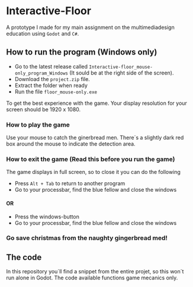 # Interactive-Floor
A prototype I made for my main assignment on the multimediadesign education using `Godot` and `C#`.

## How to run the program (Windows only)
- Go to the latest release called `Interactive-floor_mouse-only_program_Windows` (It sould be at the right side of the screen).
- Download the `project.zip` file.
- Extract the folder when ready
- Run the file `floor_mouse-only.exe`

To get the best experience with the game. Your display resolution for your screen should be 1920 x 1080.

### How to play the game
Use your mouse to catch the ginerbread men. There´s a slightly dark red box around the mouse to indicate the detection area.

### How to exit the game (Read this before you run the game)
The game displays in full screen, so to close it you can do the following
- Press `Alt + Tab` to return to another program
- Go to your processbar, find the blue fellow and close the windows

#### OR

- Press the windows-button
- Go to your processbar, find the blue fellow and close the windows



### Go save christmas from the naughty gingerbread med!

## The code
In this repository you´ll find a snippet from the entire projet, so this won´t run alone in Godot.
The code available functions game mecanics only.
